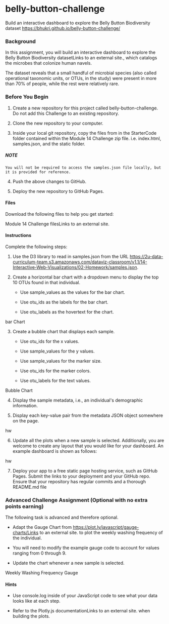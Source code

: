 # belly-button-challenge
Build an interactive dashboard to explore the Belly Button Biodiversity dataset
https://bhukri.github.io/belly-button-challenge/


### Background
In this assignment, you will build an interactive dashboard to explore the Belly Button Biodiversity datasetLinks to an external site., which catalogs the microbes that colonize human navels.

The dataset reveals that a small handful of microbial species (also called operational taxonomic units, or OTUs, in the study) were present in more than 70% of people, while the rest were relatively rare.

### Before You Begin
  1.  Create a new repository for this project called belly-button-challenge. Do not add this Challenge to an existing repository.

  2.  Clone the new repository to your computer.

  3.  Inside your local git repository, copy the files from in the StarterCode folder contained within the Module 14 Challenge zip file. i.e. index.html, samples.json, and the static folder.

##### NOTE
    You will not be required to access the samples.json file locally, but it is provided for reference.

  4.  Push the above changes to GitHub.

  5.  Deploy the new repository to GitHub Pages.

#### Files
Download the following files to help you get started:

Module 14 Challenge filesLinks to an external site.

#### Instructions
Complete the following steps:

  1.  Use the D3 library to read in samples.json from the URL https://2u-data-curriculum-team.s3.amazonaws.com/dataviz-classroom/v1.1/14-Interactive-Web-Visualizations/02-Homework/samples.json.

  2.  Create a horizontal bar chart with a dropdown menu to display the top 10 OTUs found in that individual.

      - Use sample_values as the values for the bar chart.

      - Use otu_ids as the labels for the bar chart.

      - Use otu_labels as the hovertext for the chart.

bar Chart

  3.  Create a bubble chart that displays each sample.

      - Use otu_ids for the x values.

      - Use sample_values for the y values.

      - Use sample_values for the marker size.

      - Use otu_ids for the marker colors.

      - Use otu_labels for the text values.

Bubble Chart

  4.  Display the sample metadata, i.e., an individual's demographic information.

  5.  Display each key-value pair from the metadata JSON object somewhere on the page.

hw

  6.  Update all the plots when a new sample is selected. Additionally, you are welcome to create any layout that you would like for your dashboard. An example dashboard is shown as follows:

hw

  7.  Deploy your app to a free static page hosting service, such as GitHub Pages. Submit the links to your deployment and your GitHub repo. Ensure that your repository has regular commits and a thorough README.md file

### Advanced Challenge Assignment (Optional with no extra points earning)
The following task is advanced and therefore optional.

  - Adapt the Gauge Chart from https://plot.ly/javascript/gauge-charts/Links to an external site. to plot the weekly washing frequency of the individual.

  - You will need to modify the example gauge code to account for values ranging from 0 through 9.

  - Update the chart whenever a new sample is selected.

Weekly Washing Frequency Gauge

#### Hints
  - Use console.log inside of your JavaScript code to see what your data looks like at each step.

  - Refer to the Plotly.js documentationLinks to an external site. when building the plots.
